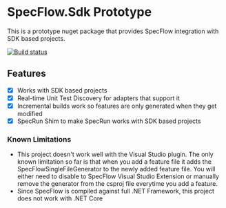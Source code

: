 # SpecFlow.Sdk Prototype 
This is a prototype nuget package that provides SpecFlow integration with SDK based projects.

[![Build status](https://ci.appveyor.com/api/projects/status/2c7k3ucgh751e6do/branch/master?svg=true)](https://ci.appveyor.com/project/ChristopherHaws/specflow-sdk/branch/master)

## Features
- [X] Works with SDK based projects
- [X] Real-time Unit Test Discovery for adapters that support it
- [X] Incremental builds work so features are only generated when they get modified
- [X] SpecRun Shim to make SpecRun works with SDK based projects

### Known Limitations
- This project doesn't work well with the Visual Studio plugin. The only known limitation so far is that when you add a feature file it adds the SpecFlowSingleFileGenerator to the newly added feature file. You will either need to disable to SpecFlow Visual Studio Extension or manually remove the generator from the csproj file everytime you add a feature.
- Since SpecFlow is compiled against full .NET Framework, this project does not work with .NET Core
